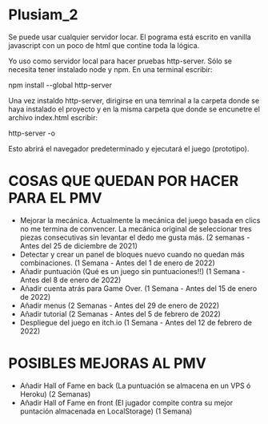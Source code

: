 # Plusiam_2

Se puede usar cualquier servidor locar. El pograma está escrito en vanilla javascript con un poco de html que contine toda la lógica.

Yo uso como servidor local para hacer pruebas http-server. Sólo se necesita tener instalado node y npm. En una terminal escribir:

npm install --global http-server

Una vez instaldo http-server, dirigirse en una temrinal a la carpeta donde se haya instalado el proyecto y en la misma carpeta que donde se encunetre el archivo index.html escribir:

http-server -o

Esto abrirá el navegador predeterminado y ejecutará el juego (prototipo).

# COSAS QUE QUEDAN POR HACER PARA EL PMV

- Mejorar la mecánica. Actualmente la mecánica del juego basada en clics no me termina de convencer. La mecánica original de seleccionar tres piezas consecutivas sin levantar el dedo me gusta más. (2 semanas - Antes del 25 de diciembre de 2021)
- Detectar y crear un panel de bloques nuevo cuando no quedan más combinaciones. (1 Semana - Antes del 1 de enero de 2022)
- Añadir puntuación (Qué es un juego sin puntuaciones!!) (1 Semana - Antes del 8 de enero de 2022)
- Añadir cuenta atrás para Game Over. (1 Semana - Antes del 15 de enero de 2022)
- Añadir menus (2 Semanas - Antes del 29 de enero de 2022)
- Añadir tutorial (2 Semanas - Antes del 5 de febrero de 2022)
- Despliegue del juego en itch.io (1 Semana - Antes del 12 de febrero de 2022)

# POSIBLES MEJORAS AL PMV

- Añadir Hall of Fame en back (La puntuación se almacena en un VPS ó Heroku) (2 Semanas)
- Añadir Hall of Fame en front (El jugador compite contra su mejor puntación almacenada en LocalStorage) (1 Semana)




